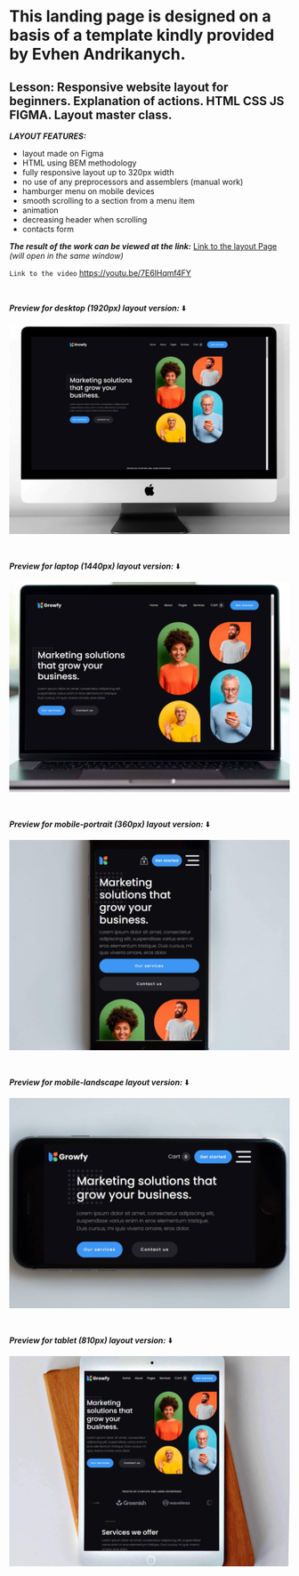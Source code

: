 # This landing page is designed on a basis of a template kindly provided by Evhen Andrikanych. <br>

## Lesson: Responsive website layout for beginners. Explanation of actions. HTML CSS JS FIGMA. Layout master class. <br>

**_LAYOUT FEATURES:_**

- layout made on Figma
- HTML using BEM methodology
- fully responsive layout up to 320px width
- no use of any preprocessors and assemblers (manual work)
- hamburger menu on mobile devices
- smooth scrolling to a section from a menu item
- animation
- decreasing header when scrolling
- contacts form

**_The result of the work can be viewed at the link:_**
[Link to the layout Page](https://pavlo-orhunov.github.io/Growfy/)
_(will open in the same window)_

`Link to the video`
https://youtu.be/7E6lHqmf4FY

<br>

**_Preview for desktop (1920px) layout version:_** ⬇️

![Desktop version preview](https://github.com/Pavlo-Orhunov/Growfy/blob/master/img/desktop.jpg "Desktop version preview")

<br>

**_Preview for laptop (1440px) layout version:_** ⬇️

![Laptop version preview](https://github.com/Pavlo-Orhunov/Growfy/blob/master/img/laptop.jpg "Laptop version preview")

<br>

**_Preview for mobile-portrait (360px) layout version:_** ⬇️

![Mobile version preview](https://github.com/Pavlo-Orhunov/Growfy/blob/master/img/mobile-p.jpg "Mobile-portrait version preview")

<br>

**_Preview for mobile-landscape layout version:_** ⬇️

![Mobile version preview](https://github.com/Pavlo-Orhunov/Growfy/blob/master/img/mobile-l.jpg "Mobile-landscape version preview")

<br>

**_Preview for tablet (810px) layout version:_** ⬇️

![Tablet version preview](https://github.com/Pavlo-Orhunov/Growfy/blob/master/img/tablet.jpg "Tablet version preview")
